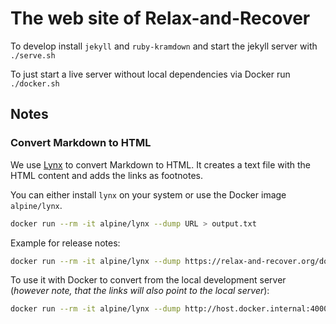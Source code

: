 # The web site of Relax-and-Recover

To develop install `jekyll` and `ruby-kramdown` and start the jekyll server with `./serve.sh`

To just start a live server without local dependencies via Docker run `./docker.sh`

## Notes

### Convert Markdown to HTML

We use [Lynx](https://lynx.invisible-island.net/) to convert Markdown to HTML. It creates a text file with the HTML content and adds the links as footnotes.

You can either install `lynx` on your system or use the Docker image `alpine/lynx`.

```bash
docker run --rm -it alpine/lynx --dump URL > output.txt
```

Example for release notes:

```bash
docker run --rm -it alpine/lynx --dump https://relax-and-recover.org/documentation/release-notes-2-8 > release-notes-2-8.txt
```

To use it with Docker to convert from the local development server (*however note, that the links will also point to the local server*):

```bash
docker run --rm -it alpine/lynx --dump http://host.docker.internal:4000/documentation/release-notes-2-8
```
